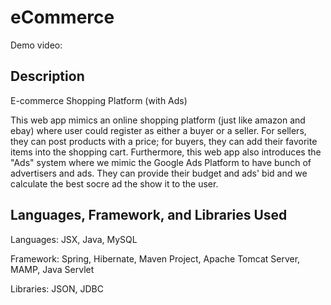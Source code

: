 # eCommerce

Demo video: 

## Description

E-commerce Shopping Platform (with Ads)

This web app mimics an online shopping platform (just like amazon and ebay) where user could register as either a buyer or a seller.
For sellers, they can post products with a price; for buyers, they can add their favorite items into the shopping cart. Furthermore, this
web app also introduces the "Ads" system where we mimic the Google Ads Platform to have bunch of advertisers and ads. They can provide 
their budget and ads' bid and we calculate the best socre ad the show it to the user.  

## Languages, Framework, and Libraries Used

Languages: JSX, Java, MySQL

Framework: Spring, Hibernate, Maven Project, Apache Tomcat Server, MAMP, Java Servlet

Libraries: JSON, JDBC

